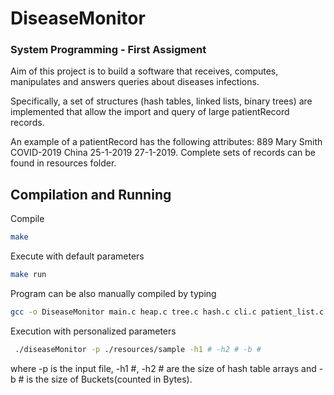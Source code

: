 # DiseaseMonitor
### System Programming - First Assigment

Aim of this project is to build a software that receives, computes, manipulates and answers queries about diseases infections.

Specifically, a set of structures (hash tables, linked lists, binary trees) are implemented that allow the import and query of large patientRecord records.

An example of a patientRecord has the following attributes: 889 Mary Smith COVID-2019 China 25-1-2019 27-1-2019.
Complete sets of records can be found in resources folder.

## Compilation and Running

Compile
```bash
make
```
Execute with default parameters
```bash 
make run 
```
Program can be also manually compiled by typing
```bash
gcc -o DiseaseMonitor main.c heap.c tree.c hash.c cli.c patient_list.c date_list.c
```
Execution with personalized parameters
 ```bash
  ./diseaseMonitor -p ./resources/sample -h1 # -h2 # -b #
 ```
where -p is the input file, -h1 #, -h2 # are the size of hash table arrays and -b # is the size of Buckets(counted in Bytes).
